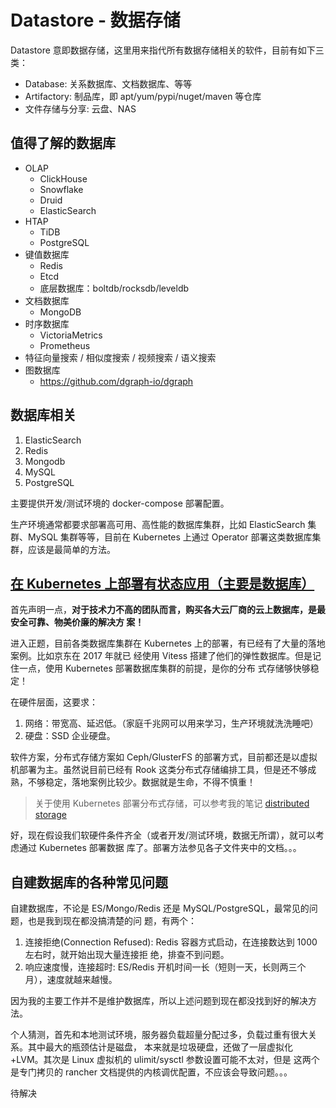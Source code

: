 # Datastore - 数据存储

Datastore 意即数据存储，这里用来指代所有数据存储相关的软件，目前有如下三类：

- Database: 关系数据库、文档数据库、等等
- Artifactory: 制品库，即 apt/yum/pypi/nuget/maven 等仓库
- 文件存储与分享: 云盘、NAS

## 值得了解的数据库

- OLAP
  - ClickHouse
  - Snowflake
  - Druid
  - ElasticSearch
- HTAP
  - TiDB
  - PostgreSQL
- 键值数据库
  - Redis
  - Etcd
  - 底层数据库：boltdb/rocksdb/leveldb
- 文档数据库
  - MongoDB
- 时序数据库
  - VictoriaMetrics
  - Prometheus
- 特征向量搜索 / 相似度搜索 / 视频搜索 / 语义搜索
- 图数据库
  - https://github.com/dgraph-io/dgraph

## 数据库相关

1. ElasticSearch
2. Redis
3. Mongodb
4. MySQL
5. PostgreSQL

主要提供开发/测试环境的 docker-compose 部署配置。

生产环境通常都要求部署高可用、高性能的数据库集群，比如 ElasticSearch 集群、MySQL 集群等等，目前在
Kubernetes 上通过 Operator 部署这类数据库集群，应该是最简单的方法。

## [在 Kubernetes 上部署有状态应用（主要是数据库）](/kubernetes/crd+operator%20-%20stateful%20app/README.md)

首先声明一点，**对于技术力不高的团队而言，购买各大云厂商的云上数据库，是最安全可靠、物美价廉的解决方
案！**

进入正题，目前各类数据库集群在 Kubernetes 上的部署，有已经有了大量的落地案例。比如京东在 2017 年就已
经使用 Vitess 搭建了他们的弹性数据库。但是记住一点，使用 Kubernetes 部署数据库集群的前提，是你的分布
式存储够快够稳定！

在硬件层面，这要求：

1. 网络：带宽高、延迟低。（家庭千兆网可以用来学习，生产环境就洗洗睡吧）
1. 硬盘：SSD 企业硬盘。

软件方案，分布式存储方案如 Ceph/GlusterFS 的部署方式，目前都还是以虚拟机部署为主。虽然说目前已经有
Rook 这类分布式存储编排工具，但是还不够成熟，不够稳定，落地案例比较少。数据就是生命，不得不慎重！

> 关于使用 Kubernetes 部署分布式存储，可以参考我的笔记
> [distributed storage](/kubernetes/distributed-storage/README.md)

好，现在假设我们软硬件条件齐全（或者开发/测试环境，数据无所谓），就可以考虑通过 Kubernetes 部署数据
库了。部署方法参见各子文件夹中的文档。。。

## 自建数据库的各种常见问题

自建数据库，不论是 ES/Mongo/Redis 还是 MySQL/PostgreSQL，最常见的问题，也是我到现在都没搞清楚的问
题，有两个：

1. 连接拒绝(Connection Refused): Redis 容器方式启动，在连接数达到 1000 左右时，就开始出现大量连接拒
   绝，排查不到问题。
2. 响应速度慢，连接超时: ES/Redis 开机时间一长（短则一天，长则两三个月），速度就越来越慢。

因为我的主要工作并不是维护数据库，所以上述问题到现在都没找到好的解决方法。

个人猜测，首先和本地测试环境，服务器负载超量分配过多，负载过重有很大关系。其中最大的瓶颈估计是磁盘，
本来就是垃圾硬盘，还做了一层虚拟化+LVM。其次是 Linux 虚拟机的 ulimit/sysctl 参数设置可能不太对，但是
这两个是专门拷贝的 rancher 文档提供的内核调优配置，不应该会导致问题。。。

待解决
